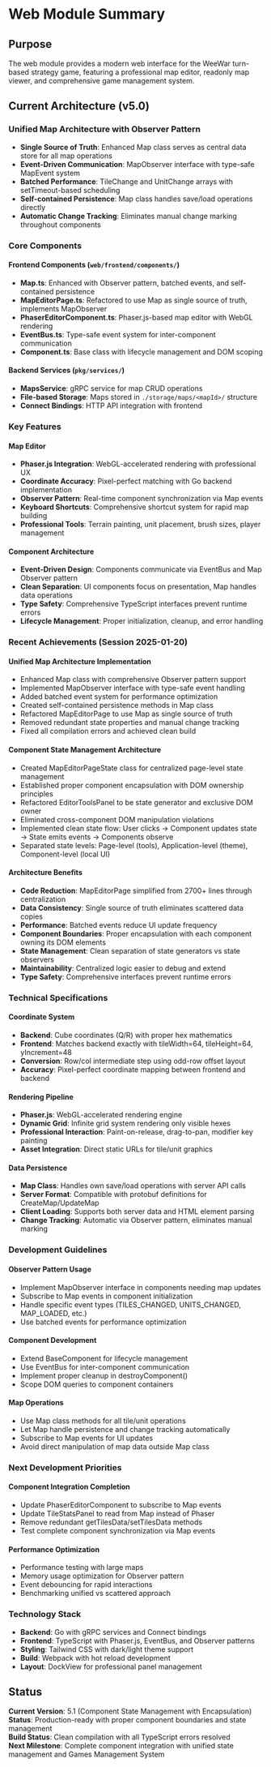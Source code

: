 # Web Module Summary

## Purpose
The web module provides a modern web interface for the WeeWar turn-based strategy game, featuring a professional map editor, readonly map viewer, and comprehensive game management system.

## Current Architecture (v5.0)

### Unified Map Architecture with Observer Pattern
- **Single Source of Truth**: Enhanced Map class serves as central data store for all map operations
- **Event-Driven Communication**: MapObserver interface with type-safe MapEvent system
- **Batched Performance**: TileChange and UnitChange arrays with setTimeout-based scheduling
- **Self-contained Persistence**: Map class handles save/load operations directly
- **Automatic Change Tracking**: Eliminates manual change marking throughout components

### Core Components

#### Frontend Components (`web/frontend/components/`)
- **Map.ts**: Enhanced with Observer pattern, batched events, and self-contained persistence
- **MapEditorPage.ts**: Refactored to use Map as single source of truth, implements MapObserver
- **PhaserEditorComponent.ts**: Phaser.js-based map editor with WebGL rendering
- **EventBus.ts**: Type-safe event system for inter-component communication
- **Component.ts**: Base class with lifecycle management and DOM scoping

#### Backend Services (`pkg/services/`)
- **MapsService**: gRPC service for map CRUD operations
- **File-based Storage**: Maps stored in `./storage/maps/<mapId>/` structure
- **Connect Bindings**: HTTP API integration with frontend

### Key Features

#### Map Editor
- **Phaser.js Integration**: WebGL-accelerated rendering with professional UX
- **Coordinate Accuracy**: Pixel-perfect matching with Go backend implementation
- **Observer Pattern**: Real-time component synchronization via Map events
- **Keyboard Shortcuts**: Comprehensive shortcut system for rapid map building
- **Professional Tools**: Terrain painting, unit placement, brush sizes, player management

#### Component Architecture
- **Event-Driven Design**: Components communicate via EventBus and Map Observer pattern
- **Clean Separation**: UI components focus on presentation, Map handles data operations
- **Type Safety**: Comprehensive TypeScript interfaces prevent runtime errors
- **Lifecycle Management**: Proper initialization, cleanup, and error handling

### Recent Achievements (Session 2025-01-20)

#### Unified Map Architecture Implementation
- Enhanced Map class with comprehensive Observer pattern support
- Implemented MapObserver interface with type-safe event handling
- Added batched event system for performance optimization
- Created self-contained persistence methods in Map class
- Refactored MapEditorPage to use Map as single source of truth
- Removed redundant state properties and manual change tracking
- Fixed all compilation errors and achieved clean build

#### Component State Management Architecture 
- Created MapEditorPageState class for centralized page-level state management
- Established proper component encapsulation with DOM ownership principles
- Refactored EditorToolsPanel to be state generator and exclusive DOM owner
- Eliminated cross-component DOM manipulation violations
- Implemented clean state flow: User clicks → Component updates state → State emits events → Components observe
- Separated state levels: Page-level (tools), Application-level (theme), Component-level (local UI)

#### Architecture Benefits
- **Code Reduction**: MapEditorPage simplified from 2700+ lines through centralization
- **Data Consistency**: Single source of truth eliminates scattered data copies
- **Performance**: Batched events reduce UI update frequency
- **Component Boundaries**: Proper encapsulation with each component owning its DOM elements
- **State Management**: Clean separation of state generators vs state observers
- **Maintainability**: Centralized logic easier to debug and extend
- **Type Safety**: Comprehensive interfaces prevent runtime errors

### Technical Specifications

#### Coordinate System
- **Backend**: Cube coordinates (Q/R) with proper hex mathematics
- **Frontend**: Matches backend exactly with tileWidth=64, tileHeight=64, yIncrement=48
- **Conversion**: Row/col intermediate step using odd-row offset layout
- **Accuracy**: Pixel-perfect coordinate mapping between frontend and backend

#### Rendering Pipeline
- **Phaser.js**: WebGL-accelerated rendering engine
- **Dynamic Grid**: Infinite grid system rendering only visible hexes
- **Professional Interaction**: Paint-on-release, drag-to-pan, modifier key painting
- **Asset Integration**: Direct static URLs for tile/unit graphics

#### Data Persistence
- **Map Class**: Handles own save/load operations with server API calls
- **Server Format**: Compatible with protobuf definitions for CreateMap/UpdateMap
- **Client Loading**: Supports both server data and HTML element parsing
- **Change Tracking**: Automatic via Observer pattern, eliminates manual marking

### Development Guidelines

#### Observer Pattern Usage
- Implement MapObserver interface in components needing map updates
- Subscribe to Map events in component initialization
- Handle specific event types (TILES_CHANGED, UNITS_CHANGED, MAP_LOADED, etc.)
- Use batched events for performance optimization

#### Component Development
- Extend BaseComponent for lifecycle management
- Use EventBus for inter-component communication
- Implement proper cleanup in destroyComponent()
- Scope DOM queries to component containers

#### Map Operations
- Use Map class methods for all tile/unit operations
- Let Map handle persistence and change tracking automatically
- Subscribe to Map events for UI updates
- Avoid direct manipulation of map data outside Map class

### Next Development Priorities

#### Component Integration Completion
- Update PhaserEditorComponent to subscribe to Map events
- Update TileStatsPanel to read from Map instead of Phaser
- Remove redundant getTilesData/setTilesData methods
- Test complete component synchronization via Map events

#### Performance Optimization
- Performance testing with large maps
- Memory usage optimization for Observer pattern
- Event debouncing for rapid interactions
- Benchmarking unified vs scattered approach

### Technology Stack
- **Backend**: Go with gRPC services and Connect bindings
- **Frontend**: TypeScript with Phaser.js, EventBus, and Observer patterns
- **Styling**: Tailwind CSS with dark/light theme support
- **Build**: Webpack with hot reload development
- **Layout**: DockView for professional panel management

## Status
**Current Version**: 5.1 (Component State Management with Encapsulation)  
**Status**: Production-ready with proper component boundaries and state management  
**Build Status**: Clean compilation with all TypeScript errors resolved  
**Next Milestone**: Complete component integration with unified state management and Games Management System